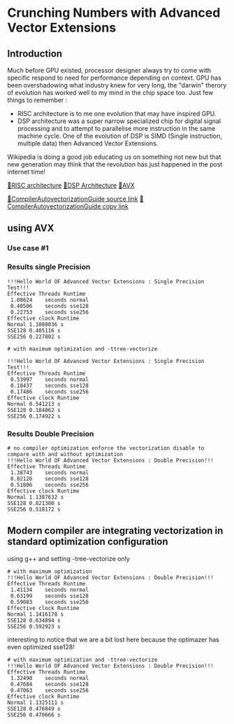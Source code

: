 # Crunching Numbers with Advanced Vector Extensions 

## Introduction

Much before GPU existed, processor designer always try to come with specific respond to need for performance depending on context. GPU has been overshadowing what industry knew for very long, the "darwin" therory of evolution has worked well to my mind in the chip space too. Just few things to remember :

- RISC architecture is to me one evolution that may have inspired GPU.
- DSP architecture was a super narrow specialized chip for digital signal processing and to attempt to parallelise more instruction in the same machine cycle. One of the evolution of DSP is SIMD (Single instruction, multiple data) then Advanced Vector Extensions.

Wikipedia is doing a good job educating us on something not new but that new generation may think that the revolution has just happened in the post internet time!

[:eyes:RISC architecture](https://en.wikipedia.org/wiki/Reduced_instruction_set_computer)
[:eyes:DSP Architecture](https://en.wikipedia.org/wiki/Digital_signal_processor)
[:eyes:AVX](https://en.wikipedia.org/wiki/Advanced_Vector_Extensions)

[:eyes:CompilerAutovectorizationGuide source link](https://software.intel.com/sites/default/files/m/4/8/8/2/a/31848-CompilerAutovectorizationGuide.pdf)
[:eyes:CompilerAutovectorizationGuide copy link](31848-CompilerAutovectorizationGuide.pdf)


## using AVX

### Use case #1 


 
### Results single Precision


```
!!!Hello World OF Advanced Vector Extensions : Single Precision Test!!!
Effective Threads Runtime
 1.08624	seconds normal
 0.40506	seconds sse128
 0.22753	seconds sse256
Effective clock Runtime
Normal 1.1088036 s
SSE128 0.405116 s
SSE256 0.227802 s

```

```
# with maximum optimization and -ttree-vectorize

!!!Hello World OF Advanced Vector Extensions : Single Precision Test!!!
Effective Threads Runtime
 0.53997	seconds normal
 0.18437	seconds sse128
 0.17486	seconds sse256
Effective clock Runtime
Normal 0.541213 s
SSE128 0.184862 s
SSE256 0.174922 s
```

### Results Double Precision





```
# no compiler optimization enforce the vectorization disable to compare with and without optimization
!!!Hello World OF Advanced Vector Extensions : Double Precision!!!
Effective Threads Runtime
 1.38743	seconds normal
 0.82126	seconds sse128
 0.51806	seconds sse256
Effective clock Runtime
Normal 1.1387632 s
SSE128 0.821300 s
SSE256 0.518172 s

```

## Modern compiler are integrating vectorization in standard optimization configuration

using g++ and setting -tree-vectorize only



```
# with maximum optimization
!!!Hello World OF Advanced Vector Extensions : Double Precision!!!
Effective Threads Runtime
 1.41134	seconds normal
 0.63199	seconds sse128
 0.59083	seconds sse256
Effective clock Runtime
Normal 1.1416178 s
SSE128 0.634894 s
SSE256 0.592923 s

```

interesting to notice that we are a bit lost here because the optimazer has even optimized sse128!

```
# with maximum optimization and -ttree-vectorize
!!!Hello World OF Advanced Vector Extensions : Double Precision!!!
Effective Threads Runtime
 1.32498	seconds normal
 0.47684	seconds sse128
 0.47063	seconds sse256
Effective clock Runtime
Normal 1.1325111 s
SSE128 0.476849 s
SSE256 0.470666 s

```
